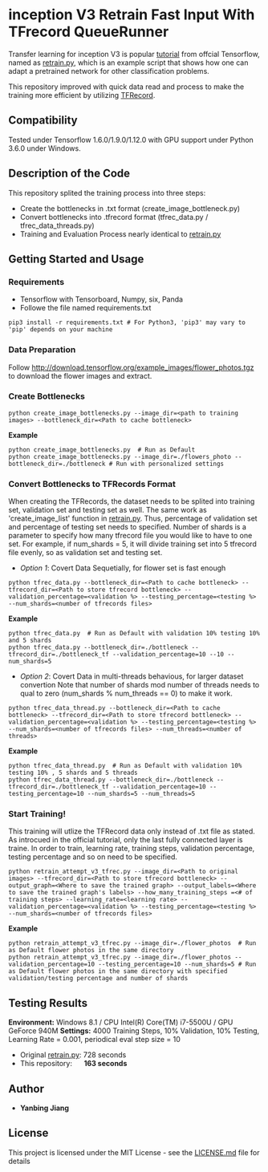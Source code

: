# inception V3 Retrain Fast Input With TFrecord QueueRunner

Transfer learning for inception V3 is popular [tutorial](https://www.tensorflow.org/hub/tutorials/image_retraining) from offcial Tensorflow, named as  [retrain.py](https://github.com/tensorflow/hub/blob/master/examples/image_retraining/retrain.py), which is an example script that shows how one can adapt a pretrained network for other classification problems. 

This repository improved with quick data read and process to make the training more efficient by utilizing [TFRecord](https://www.tensorflow.org/tutorials/load_data/tf_records).

## Compatibility
Tested under Tensorflow 1.6.0/1.9.0/1.12.0 with GPU support under Python 3.6.0 under Windows.

## Description of the Code
This repository splited the training process into three steps:
* Create the bottlenecks in .txt format (create_image_bottleneck.py)
* Convert bottlenecks into .tfrecord format (tfrec_data.py / tfrec_data_threads.py)
* Training and Evaluation Process nearly identical to [retrain.py](https://github.com/tensorflow/hub/blob/master/examples/image_retraining/retrain.py)

## Getting Started and Usage

### Requirements
* Tensorflow with Tensorboard, Numpy, six, Panda
* Followe the file named requirements.txt
```shell
pip3 install -r requirements.txt # For Python3, 'pip3' may vary to 'pip' depends on your machine
```

### Data Preparation
Follow http://download.tensorflow.org/example_images/flower_photos.tgz to download the flower images and extract.

### Create Bottlenecks
```shell
python create_image_bottlenecks.py --image_dir=<path to training images> --bottleneck_dir=<Path to cache bottleneck>
```
**Example**
```shell
python create_image_bottlenecks.py  # Run as Default
python create_image_bottlenecks.py --image_dir=./flowers_photo --bottleneck_dir=./bottleneck # Run with personalized settings
```

### Convert Bottlenecks to TFRecords Format
When creating the TFRecords, the dataset needs to be splited into training set, validation set and testing set as well. The same work as 'create_image_list' function in [retrain.py](https://github.com/tensorflow/hub/blob/master/examples/image_retraining/retrain.py). Thus, percentage of validation set and percentage of testing set needs to specified. Number of shards is a parameter to specify how many tfrecord file you would like to have to one set. For example, if num_shards = 5, it will divide training set into 5 tfrecord file evenly, so as validation set and testing set.

* *Option 1*: Covert Data Sequetially, for flower set is fast enough
```shell
python tfrec_data.py --bottleneck_dir=<Path to cache bottleneck> --tfrecord_dir=<Path to store tfrecord bottleneck> --validation_percentage=<validation %> --testing_percentage=<testing %> --num_shards=<number of tfrecords files>
```
**Example**
```shell
python tfrec_data.py  # Run as Default with validation 10% testing 10% and 5 shards
python tfrec_data.py --bottleneck_dir=./bottleneck --tfrecord_dir=./bottleneck_tf --validation_percentage=10 --10 --num_shards=5
```

* *Option 2*: Covert Data in multi-threads behavious, for larger dataset convertion
Note that number of shards mod number of threads needs to qual to zero (num_shards % num_threads == 0) to make it work.
```shell
python tfrec_data_thread.py --bottleneck_dir=<Path to cache bottleneck> --tfrecord_dir=<Path to store tfrecord bottleneck> --validation_percentage=<validation %> --testing_percentage=<testing %> --num_shards=<number of tfrecords files> --num_threads=<number of threads>
```
**Example**
```shell
python tfrec_data_thread.py  # Run as Default with validation 10% testing 10% , 5 shards and 5 threads
python tfrec_data_thread.py --bottleneck_dir=./bottleneck --tfrecord_dir=./bottleneck_tf --validation_percentage=10 --testing_percentage=10 --num_shards=5 --num_threads=5
```

### Start Training!
This training will utlize the TFRecord data only instead of .txt file as stated. As introcued in the official tutorial, only the last fully connected layer is traine. In order to train, learning rate, training steps, validation percentage, testing percentage and so on need to be specified.

```shell
python retrain_attempt_v3_tfrec.py --image_dir=<Path to original images> --tfrecord_dir=<Path to store tfrecord bottleneck> --output_graph=<Where to save the trained graph> --output_labels=<Where to save the trained graph's labels> --how_many_training_steps =<# of training steps> --learning_rate=<learning rate> --validation_percentage=<validation %> --testing_percentage=<testing %> --num_shards=<number of tfrecords files>
```
**Example**
```shell
python retrain_attempt_v3_tfrec.py --image_dir=./flower_photos  # Run as Default flower photos in the same directory
python retrain_attempt_v3_tfrec.py --image_dir=./flower_photos --validation_percentage=10 --testing_percentage=10 --num_shards=5 # Run as Default flower photos in the same directory with specified validation/testing percentage and number of shards
```

## Testing Results

**Environment:** Windows 8.1 / CPU Intel(R) Core(TM) i7-5500U / GPU GeForce 940M
**Settings:** 4000 Training Steps, 10% Validation, 10% Testing, Learning Rate = 0.001, periodical eval step size = 10
* Original [retrain.py](https://github.com/tensorflow/hub/blob/master/examples/image_retraining/retrain.py): 728 seconds
* This repository: &nbsp;&nbsp;&nbsp;&nbsp; **163 seconds**

## Author

* **Yanbing Jiang**

## License
This project is licensed under the MIT License - see the [LICENSE.md](https://github.com/YanbingJiang/inception-V3-Retrain-Fast-With-TFrecord/blob/master/LICENSE) file for details
